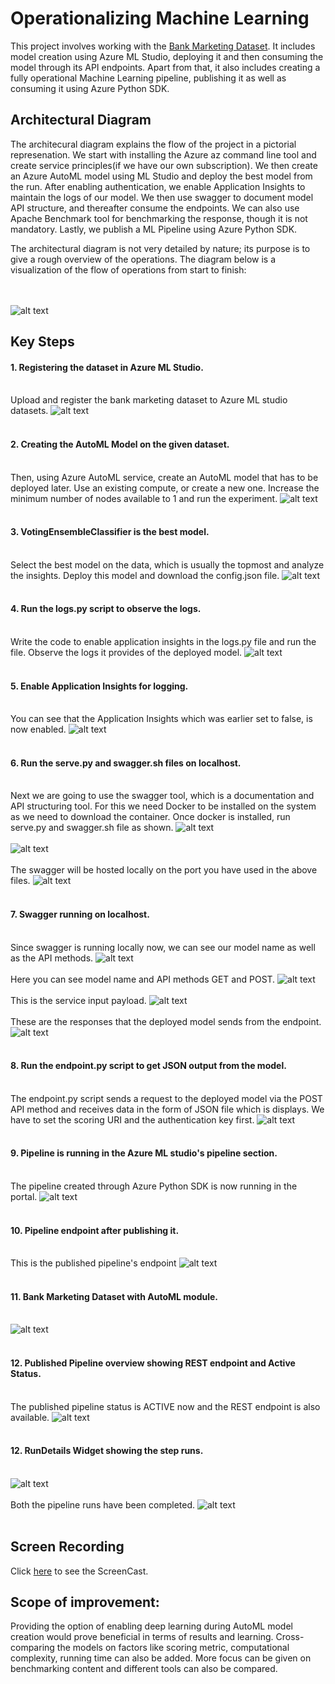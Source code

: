 # Operationalizing Machine Learning

This project involves working with the [Bank Marketing Dataset](https://automlsamplenotebookdata.blob.core.windows.net/automl-sample-notebook-data/bankmarketing_train.csv). It includes model creation using Azure ML Studio, deploying it and then consuming the model through its API endpoints. Apart from that, it also includes creating a fully operational Machine Learning pipeline, publishing it as well as consuming it using Azure Python SDK.

## Architectural Diagram
The architecural diagram explains the flow of the project in a pictorial represenation. We start with installing the Azure az command line tool and create service principles(if we have our own subscription). We then create an Azure AutoML model using ML Studio and deploy the best model from the run. After enabling authentication, we enable Application Insights to maintain the logs of our model. We then use swagger to document model API structure, and thereafter consume the endpoints. We can also use Apache Benchmark tool for benchmarking the response, though it is not mandatory. Lastly, we publish a ML Pipeline using Azure Python SDK. 

The architectural diagram is not very detailed by nature; its purpose is to give a rough overview of the operations. The diagram below is a visualization of the flow of operations from start to finish:

<br></br> 
![alt text](https://github.com/sahil27x/Operationalizing-Machine-Learning_Project/blob/main/screenshot/ArchDia.png)


## Key Steps
#### 1. Registering the dataset in Azure ML Studio.<br></br>
Upload and register the bank marketing dataset to Azure ML studio datasets.
![alt text](https://github.com/sahil27x/Operationalizing-Machine-Learning_Project/blob/main/screenshot/dataset-avail.jpg)
<br></br>

#### 2. Creating the AutoML Model on the given dataset.<br></br>
Then, using Azure AutoML service, create an AutoML model that has to be deployed later. Use an existing compute, or create a new one. Increase the minimum number of nodes available to 1 and run the experiment. 
![alt text](https://github.com/sahil27x/Operationalizing-Machine-Learning_Project/blob/main/screenshot/automl-model-creation.jpg)
<br></br>

#### 3. VotingEnsembleClassifier is the best model.<br></br>
Select the best model on the data, which is usually the topmost and analyze the insights. Deploy this model and download the config.json file.
![alt text](https://github.com/sahil27x/Operationalizing-Machine-Learning_Project/blob/main/screenshot/best-model.jpg)
<br></br>

#### 4. Run the logs.py script to observe the logs.<br></br>
Write the code to enable application insights in the logs.py file and run the file. Observe the logs it provides of the deployed model.
![alt text](https://github.com/sahil27x/Operationalizing-Machine-Learning_Project/blob/main/screenshot/logsdotpy.jpg)
<br></br>

#### 5. Enable Application Insights for logging.<br></br>
You can see that the Application Insights which was earlier set to false, is now enabled.
![alt text](https://github.com/sahil27x/Operationalizing-Machine-Learning_Project/blob/main/screenshot/aienabled.jpg)
<br></br>

#### 6. Run the serve.py and swagger.sh files on localhost.<br></br>
Next we are going to use the swagger tool, which is a documentation and API structuring tool. For this we need Docker to be installed on the system as we need to download the container. Once docker is installed, run serve.py and swagger.sh file as shown.
![alt text](https://github.com/sahil27x/Operationalizing-Machine-Learning_Project/blob/main/screenshot/running-serve.py.jpg)
<br></br>
![alt text](https://github.com/sahil27x/Operationalizing-Machine-Learning_Project/blob/main/screenshot/running-swagger-container.jpg)
<br></br>
The swagger will be hosted locally on the port you have used in the above files.
![alt text](https://github.com/sahil27x/Operationalizing-Machine-Learning_Project/blob/main/screenshot/swagger-localhost.jpg)
<br></br>

#### 7. Swagger running on localhost.<br></br>
Since swagger is running locally now, we can see our model name as well as the API methods.
![alt text](https://github.com/sahil27x/Operationalizing-Machine-Learning_Project/blob/main/screenshot/swagger1.jpg)
<br></br>
Here you can see model name and API methods GET and POST.
![alt text](https://github.com/sahil27x/Operationalizing-Machine-Learning_Project/blob/main/screenshot/swagger-new1.jpg)
<br></br>
This is the service input payload.
![alt text](https://github.com/sahil27x/Operationalizing-Machine-Learning_Project/blob/main/screenshot/swagger2.jpg)
<br></br>
These are the responses that the deployed model sends from the endpoint.
![alt text](https://github.com/sahil27x/Operationalizing-Machine-Learning_Project/blob/main/screenshot/swagger-new2.jpg)
<br></br>

#### 8. Run the endpoint.py script to get JSON output from the model.<br></br>
The endpoint.py script sends a request to the deployed model via the POST API method and receives data in the form of JSON file which is displays. We have to set the scoring URI and the authentication key first. 
![alt text](https://github.com/sahil27x/Operationalizing-Machine-Learning_Project/blob/main/screenshot/endpoint.py.jpg)
<br></br>

#### 9. Pipeline is running in the Azure ML studio's pipeline section.<br></br>
The pipeline created through Azure Python SDK is now running in the portal.
![alt text](https://github.com/sahil27x/Operationalizing-Machine-Learning_Project/blob/main/screenshot/pipeline-running.jpg)
<br></br>

#### 10. Pipeline endpoint after publishing it.<br></br>
This is the published pipeline's endpoint 
![alt text](https://github.com/sahil27x/Operationalizing-Machine-Learning_Project/blob/main/screenshot/pipeline-endpoint.jpg)
<br></br>

#### 11. Bank Marketing Dataset with AutoML module. <br></br>
![alt text](https://github.com/sahil27x/Operationalizing-Machine-Learning_Project/blob/main/screenshot/pipeline-automl.jpg)
<br></br>

#### 12. Published Pipeline overview showing REST endpoint and Active Status. <br></br>
The published pipeline status is ACTIVE now and the REST endpoint is also available.
![alt text](https://github.com/sahil27x/Operationalizing-Machine-Learning_Project/blob/main/screenshot/activestatus.jpg)
<br></br>

#### 12. RunDetails Widget showing the step runs.  <br></br>
![alt text](https://github.com/sahil27x/Operationalizing-Machine-Learning_Project/blob/main/screenshot/jupyterrun.jpg)
<br></br>
Both the pipeline runs have been completed.
![alt text](https://github.com/sahil27x/Operationalizing-Machine-Learning_Project/blob/main/screenshot/scheduledrun1.jpg)
<br></br>


## Screen Recording
Click [here]() to see the ScreenCast.

## Scope of improvement:
Providing the option of enabling deep learning during AutoML model creation would prove beneficial in terms of results and learning. Cross-comparing the models on factors like scoring metric, computational complexity, running time can also be added. 
More focus can be given on benchmarking content and different tools can also be compared.
